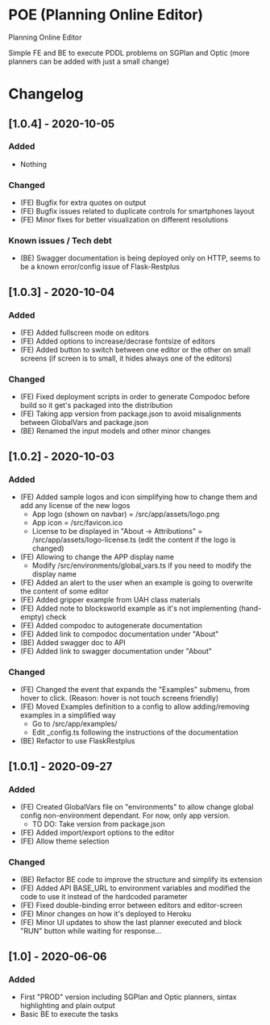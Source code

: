# POE (Planning Online Editor)
Planning Online Editor

Simple FE and BE to execute PDDL problems on SGPlan and Optic (more planners can be added with just a small change)


# Changelog
## [1.0.4] - 2020-10-05
### Added
- Nothing

### Changed
- (FE) Bugfix for extra quotes on output
- (FE) Bugfix issues related to duplicate controls for smartphones layout
- (FE) Minor fixes for better visualization on different resolutions
  
### Known issues / Tech debt
- (BE) Swagger documentation is being deployed only on HTTP, seems to be a known error/config issue of Flask-Restplus

## [1.0.3] - 2020-10-04
### Added
- (FE) Added fullscreen mode on editors
- (FE) Added options to increase/decrase fontsize of editors
- (FE) Added button to switch between one editor or the other on small screens (if screen is to small, it hides always one of the editors)

### Changed
- (FE) Fixed deployment scripts in order to generate Compodoc before build so it get's packaged into the distribution
- (FE) Taking app version from package.json to avoid misalignments between GlobalVars and package.json
- (BE) Renamed the input models and other minor changes

## [1.0.2] - 2020-10-03
### Added
- (FE) Added sample logos and icon simplifying how to change them and add any license of the new logos
  - App logo (shown on navbar) = /src/app/assets/logo.png
  - App icon = /src/favicon.ico
  - License to be displayed in "About -> Attributions" = /src/app/assets/logo-license.ts (edit the content if the logo is changed)
- (FE) Allowing to change the APP display name
  - Modify /src/environments/global_vars.ts if you need to modify the display name
- (FE) Added an alert to the user when an example is going to overwrite the content of some editor
- (FE) Added gripper example from UAH class materials
- (FE) Added note to blocksworld example as it's not implementing (hand-empty) check
- (FE) Added compodoc to autogenerate documentation
- (FE) Added link to compodoc documentation under "About"
- (BE) Added swagger doc to API
- (FE) Added link to swagger documentation under "About"


### Changed
- (FE) Changed the event that expands the "Examples" submenu, from hover to click. (Reason: hover is not touch screens friendly)
- (FE) Moved Examples definition to a config to allow adding/removing examples in a simplified way
  - Go to /src/app/examples/
  - Edit _config.ts following the instructions of the documentation
- (BE) Refactor to use FlaskRestplus

## [1.0.1] - 2020-09-27
### Added
- (FE) Created GlobalVars file on "environments" to allow change global config non-environment dependant. For now, only app version.
  - TO DO: Take version from package.json
- (FE) Added import/export options to the editor
- (FE) Allow theme selection
  
### Changed
- (BE) Refactor BE code to improve the structure and simplify its extension
- (FE) Added API BASE_URL to environment variables and modified the code to use it instead of the hardcoded parameter
- (FE) Fixed double-binding error between editors and editor-screen
- (FE) Minor changes on how it's deployed to Heroku
- (FE) Minor UI updates to show the last planner executed and block "RUN" button while waiting for response...

## [1.0] - 2020-06-06
### Added
- First "PROD" version including SGPlan and Optic planners, sintax highlighting and plain output
- Basic BE to execute the tasks
